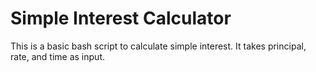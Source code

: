 # Simple Interest Calculator
This is a basic bash script to calculate simple interest. It takes principal, rate, and time as input.
